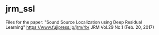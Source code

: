# jrm_ssl
Files for the paper: "Sound Source Localization using Deep Residual Learning"
https://www.fujipress.jp/jrm/rb/
JRM Vol.29 No.1 (Feb. 20, 2017)
